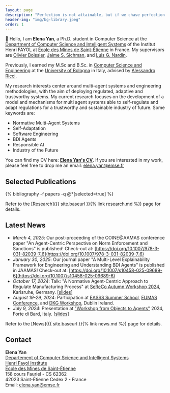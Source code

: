 ```yaml
---
layout: page
description: "Perfection is not attainable, but if we chase perfection we can catch excellence."
header-img: "img/bg-library.jpeg"
order: 1
---
```


👋 Hello, I am **Elena Yan**, a Ph.D. student in Computer Science at the [Department of Computer Science and Intelligent Systems](https://www.mines-stetienne.fr/recherche/centres-et-departements/departement-informatique-et-systemes-intelligents/) of the Institut Henri FAYOL at [École des Mines de Saint-Étienne](https://www.mines-stetienne.fr/en/) in France.
My supervisors are [Olivier Boissier](https://www.emse.fr/~boissier/), [Jaime S. Sichman](https://www2.pcs.usp.br/~jaime/index_engl.html), and [Luis G. Nardin](https://gustavo.nardin.info).

Previously, I earned my M.Sc and B.Sc. in [Computer Science and Engineering](https://corsi.unibo.it/2cycle/ComputerScienceEngineering) at the [University of Bologna](https://www.unibo.it/en/homepage) in Italy, advised by [Alessandro Ricci](https://www.unibo.it/sitoweb/a.ricci/en).


My research interests center around multi-agent systems and engineering methodologies, with the aim of deploying regulated, adaptive and trustworthy systems. My current research focuses on the development of a model and mechanisms for multi agent systems able to self-regulate and adapt regulations for a trustworthy and sustainable industry of future. Some keywords are:

- Normative Multi-Agent Systems
- Self-Adaptation
- Software Engineering
- BDI Agents
- Responsible AI
- Industry of the Future

You can find my CV here: [**Elena Yan's CV**](../../../../assets/pdf/yan_elena_cv_full.pdf). If you are interested in my work, please feel free to drop me an email: [elena.yan@emse.fr](mailto:elena.yan@emse.fr)


## Selected Publications

{% bibliography -f papers -q @*[selected=true] %}

Refer to the [Research]({{ site.baseurl }}{% link research.md %}) page for details.

## Latest News
- _March 4, 2025_: Our post-proceeding of the COINE@AAMAS conference paper "An Agent-Centric Perspective on Norm Enforcement and Sanctions" is published! Check-out at: [https://doi.org/10.1007/978-3-031-82039-7_6](https://doi.org/10.1007/978-3-031-82039-7_6) 
- _January 30, 2025_: Our journal paper "A Multi-Level Explainability Framework for Engineering and Understanding BDI Agents" is published in JAAMAS! Check-out at: [https://doi.org/10.1007/s10458-025-09689-6](https://doi.org/10.1007/s10458-025-09689-6) 
- _October 17, 2024_: Talk: "A Normative Agent-Centric Approach to Regulate Manufacturing Process" at [SeReCo Autumn Workshop 2024](https://sereco-graduate-school.github.io/2024/autumn-workshop), Karlsruhe, Germany. [[slides]](../../../../assets/pdf/sereco24.pdf)
- _August 19-29, 2024_: Participation at [EASSS Summer School](https://euramas.github.io/easss2024/), [EUMAS Conference](https://euramas.github.io/eumas2024), and [DKG Workshop](https://cost-dkg.eu), Dublin Ireland.
- _July 9, 2024_: Presentation at ["Workshop from Objects to Agents"](https://www.univda.it/woa2024/) 2024, Forte di Bard, Italy. [[slides]](../../../../assets/pdf/woa24.pdf)

Refer to the [News]({{ site.baseurl }}{% link news.md %}) page for details.

## Contact

**Elena Yan**<br/>
[Departement of Computer Science and Intelligent Systems](https://www.mines-stetienne.fr/recherche/departements/departement-informatique-et-systemes-intelligents/)<br/>
[Henri Fayol Institute](https://fayol.wp.imt.fr/)<br/>
[École des Mines de Saint-Étienne](https://www.mines-stetienne.fr)<br/>
158 cours Fauriel - CS 62362<br/>
42023 Saint-Étienne Cedex 2 - France<br/>
Email: [elena.yan@emse.fr](mailto:elena.yan@emse.fr)
